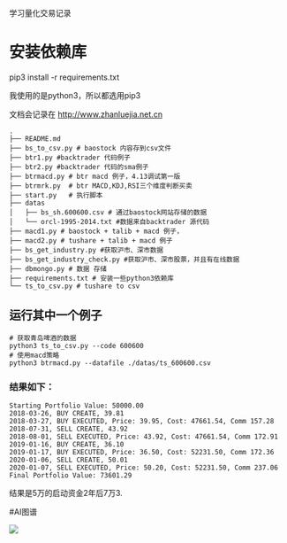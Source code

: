 学习量化交易记录

# 安装依赖库

pip3 install -r requirements.txt

我使用的是python3，所以都选用pip3

文档会记录在 http://www.zhanluejia.net.cn
```
.
├── README.md
├── bs_to_csv.py # baostock 内容存到csv文件
├── btr1.py #backtrader 代码例子
├── btr2.py #backtrader 代码的sma例子
├── btrmacd.py # btr macd 例子，4.13调试第一版
├── btrmrk.py  # btr MACD,KDJ,RSI三个维度判断买卖
├── start.py   # 执行脚本
├── datas
│   ├── bs_sh.600600.csv # 通过baostock网站存储的数据
│   └── orcl-1995-2014.txt #数据来自backtrader 源代码
├── macd1.py # baostock + talib + macd 例子，
├── macd2.py # tushare + talib + macd 例子
├── bs_get_industry.py #获取沪市、深市数据
├── bs_get_industry_check.py #获取沪市、深市股票，并且有在线数据
├── dbmongo.py # 数据 存储
├── requirements.txt # 安装一些python3依赖库
└── ts_to_csv.py # tushare to csv 
```

## 运行其中一个例子


```
# 获取青岛啤酒的数据
python3 ts_to_csv.py --code 600600 
# 使用macd策略
python3 btrmacd.py --datafile ./datas/ts_600600.csv 
```

### 结果如下：
```
Starting Portfolio Value: 50000.00
2018-03-26, BUY CREATE, 39.81
2018-03-27, BUY EXECUTED, Price: 39.95, Cost: 47661.54, Comm 157.28
2018-07-31, SELL CREATE, 43.92
2018-08-01, SELL EXECUTED, Price: 43.92, Cost: 47661.54, Comm 172.91
2019-01-16, BUY CREATE, 36.10
2019-01-17, BUY EXECUTED, Price: 36.50, Cost: 52231.50, Comm 172.36
2020-01-06, SELL CREATE, 50.01
2020-01-07, SELL EXECUTED, Price: 50.20, Cost: 52231.50, Comm 237.06
Final Portfolio Value: 73601.29
```

结果是5万的启动资金2年后7万3.


#AI图谱

![](https://github.com/asmcos/quantrader/raw/master/AI%E5%9B%BE%E8%B0%B1.png)
  

